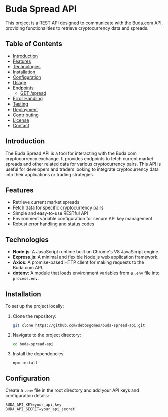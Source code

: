 # Buda Spread API

This project is a REST API designed to communicate with the Buda.com API, providing functionalities to retrieve cryptocurrency data and spreads.

## Table of Contents
- [Introduction](#introduction)
- [Features](#features)
- [Technologies](#technologies)
- [Installation](#installation)
- [Configuration](#configuration)
- [Usage](#usage)
- [Endpoints](#endpoints)
  - [GET /spread](#get-spread)
- [Error Handling](#error-handling)
- [Testing](#testing)
- [Deployment](#deployment)
- [Contributing](#contributing)
- [License](#license)
- [Contact](#contact)

## Introduction

The Buda Spread API is a tool for interacting with the Buda.com cryptocurrency exchange. It provides endpoints to fetch current market spreads and other related data for various cryptocurrency pairs. This API is useful for developers and traders looking to integrate cryptocurrency data into their applications or trading strategies.

## Features

- Retrieve current market spreads
- Fetch data for specific cryptocurrency pairs
- Simple and easy-to-use RESTful API
- Environment variable configuration for secure API key management
- Robust error handling and status codes

## Technologies

- **Node.js**: A JavaScript runtime built on Chrome's V8 JavaScript engine.
- **Express.js**: A minimal and flexible Node.js web application framework.
- **Axios**: A promise-based HTTP client for making requests to the Buda.com API.
- **dotenv**: A module that loads environment variables from a `.env` file into `process.env`.

## Installation

To set up the project locally:

1. Clone the repository:
    ```bash
    git clone https://github.com/debbsgomes/buda-spread-api.git
    ```
2. Navigate to the project directory:
    ```bash
    cd buda-spread-api
    ```
3. Install the dependencies:
    ```bash
    npm install
    ```

## Configuration

Create a `.env` file in the root directory and add your API keys and configuration details:

```env
BUDA_API_KEY=your_api_key
BUDA_API_SECRET=your_api_secret
